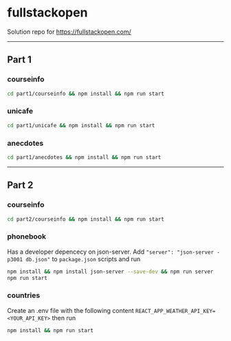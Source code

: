 # fullstackopen

Solution repo for https://fullstackopen.com/

---

## Part 1

### courseinfo

```bash
cd part1/courseinfo && npm install && npm run start
```

### unicafe

```bash
cd part1/unicafe && npm install && npm run start
```

### anecdotes

```bash
cd part1/anecdotes && npm install && npm run start
```

---

## Part 2

### courseinfo

```bash
cd part2/courseinfo && npm install && npm run start
```

### phonebook

Has a developer depencecy on json-server. Add `"server": "json-server -p3001 db.json"` to `package.json` scripts and run

```bash
npm install && npm install json-server --save-dev && npm run server
npm run start
```

### countries

Create an .env file with the following content `REACT_APP_WEATHER_API_KEY=<YOUR_API_KEY>` then run

```bash
npm install && npm run start
```
